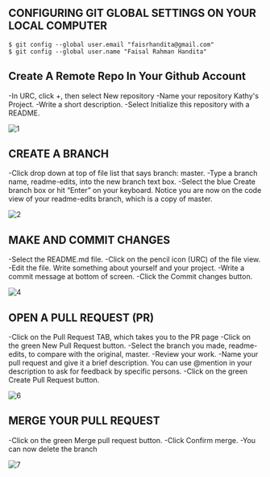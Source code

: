 ## CONFIGURING GIT GLOBAL SETTINGS ON YOUR LOCAL COMPUTER
```
$ git config --global user.email "faisrhandita@gmail.com"
$ git config --global user.name "Faisal Rahman Handita"
```

## Create A Remote Repo In Your Github Account

-In URC, click +, then select New repository
-Name your repository Kathy's Project.
-Write a short description.
-Select Initialize this repository with a README.

![1](https://user-images.githubusercontent.com/26160710/175939664-d28320dc-9dd7-46d9-ab18-dff7f3516f4a.png)

## CREATE A BRANCH

-Click drop down at top of file list that says branch: master.
-Type a branch name, readme-edits, into the new branch text box.
-Select the blue Create branch box or hit “Enter” on your keyboard. Notice you are now on the code view of your readme-edits branch, which is a copy of master.

![2](https://user-images.githubusercontent.com/26160710/175939764-585f8cff-ba44-44a4-9086-b51db78a3923.png)

## MAKE AND COMMIT CHANGES

-Select the README.md file.
-Click on the pencil icon (URC) of the file view.
-Edit the file. Write something about yourself and your project.
-Write a commit message at bottom of screen.
-Click the Commit changes button.

![4](https://user-images.githubusercontent.com/26160710/175939935-8aff267a-fc0a-402d-a959-74247190d06b.png)

## OPEN A PULL REQUEST (PR)

-Click on the Pull Request TAB, which takes you to the PR page
-Click on the green New Pull Request button.
-Select the branch you made, readme-edits, to compare with the original, master.
-Review your work.
-Name your pull request and give it a brief description. You can use @mention in your description to ask for feedback by specific persons.
-Click on the green Create Pull Request button.

![6](https://user-images.githubusercontent.com/26160710/175940191-546d5758-1bcd-4d8d-a336-45e682b30bf5.png)

## MERGE YOUR PULL REQUEST

-Click on the green Merge pull request button.
-Click Confirm merge.
-You can now delete the branch

![7](https://user-images.githubusercontent.com/26160710/175940307-75b69ef7-8a07-42db-a269-f33516a9002b.png)
